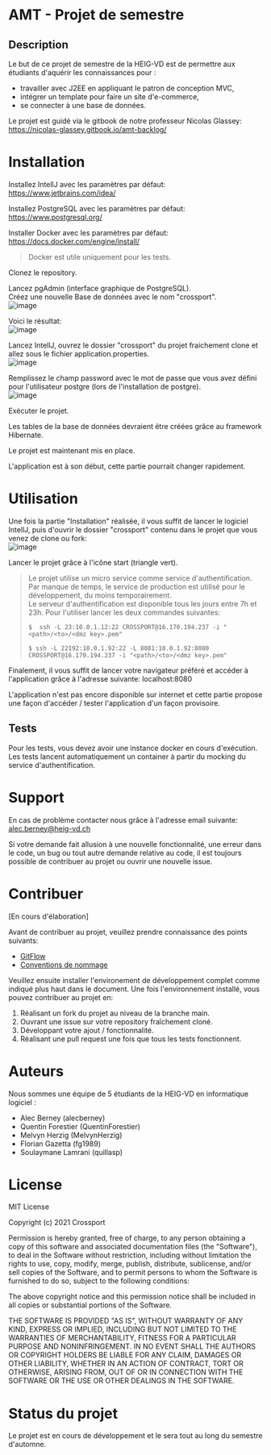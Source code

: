 # AMT - Projet de semestre

## Description

Le but de ce projet de semestre de la HEIG-VD est de permettre aux étudiants
d'aquérir les connaissances pour :

- travailler avec J2EE en appliquant le patron de conception MVC,
- intégrer un template pour faire un site d'e-commerce,
- se connecter à une base de données.

Le projet est guidé via le gitbook de notre professeur Nicolas Glassey:
https://nicolas-glassey.gitbook.io/amt-backlog/

# Installation

Installez IntellJ avec les paramètres par défaut:
https://www.jetbrains.com/idea/

Installez PostgreSQL avec les paramètres par défaut:
https://www.postgresql.org/

Installer Docker avec les paramètres par défaut:
https://docs.docker.com/engine/install/
> Docker est utile uniquement pour les tests.

Clonez le repository.

Lancez pgAdmin (interface graphique de PostgreSQL).<br/>
Créez une nouvelle Base de données avec le nom "crossport".<br/>
![image](https://user-images.githubusercontent.com/61196626/136580523-6dc9aebd-26fa-4706-9b22-603eda280234.png)

Voici le résultat:<br/>
![image](https://user-images.githubusercontent.com/61196626/136581154-1049602a-261b-496f-b4e7-4b10c45b0130.png)

Lancez IntellJ, ouvrez le dossier "crossport" du projet fraichement clone et allez sous le fichier application.properties.<br/>
![image](https://user-images.githubusercontent.com/61196626/136580863-9972b7d7-c1f6-42b4-af5d-eee507b1d311.png)

Remplissez le champ password avec le mot de passe que vous avez défini pour l'utilisateur postgre (lors de l'installation de postgre).<br/>
![image](https://user-images.githubusercontent.com/61196626/136581346-32020bd2-91b6-45fb-ad2b-3d1444851dcc.png)

Exécuter le projet.

Les tables de la base de données devraient être créées grâce au framework Hibernate.

Le projet est maintenant mis en place.

L'application est à son début, cette partie pourrait changer rapidement.

# Utilisation

Une fois la partie "Installation" réalisée, il vous suffit de lancer le logiciel IntellJ, puis d'ouvrir le dossier "crossport" contenu dans le projet que vous venez de clone ou fork:<br/>
![image](https://user-images.githubusercontent.com/61196626/137506386-579bbb42-76b1-4c77-b055-9d4a11b860fa.png)

Lancer le projet grâce à l'icône start (triangle vert).
> Le projet utilise un micro service comme service d'authentification. Par manque de temps, le service de production est utilisé pour le développement, du moins temporairement. \
> Le serveur d'authentification est disponible tous les jours entre 7h et 23h.
> Pour l'utiliser lancer les deux commandes suivantes:
> 
>`$  ssh -L 23:10.0.1.12:22 CROSSPORT@16.170.194.237 -i "<path>/<to>/<dmz key>.pem"` 
>
>`$ ssh -L 22192:10.0.1.92:22 -L 8081:10.0.1.92:8080  CROSSPORT@16.170.194.237 -i "<path>/<to>/<dmz key>.pem"`

Finalement, il vous suffit de lancer votre navigateur préféré et accéder à l'application grâce à l'adresse suivante:
localhost:8080

L'application n'est pas encore disponible sur internet et cette partie propose une façon d'accéder / tester l'application d'un façon provisoire.

## Tests
Pour les tests, vous devez avoir une instance docker en cours d'exécution. Les tests lancent automatiquement un container à partir du mocking du service d'authentification.

# Support

En cas de problème contacter nous grâce à l'adresse email suivante:
alec.berney@heig-vd.ch

Si votre demande fait allusion à une nouvelle fonctionnalité, une erreur dans le code, un bug ou tout autre demande relative au code, il est toujours possible de contribuer au projet ou ouvrir une nouvelle issue.

# Contribuer

[En cours d'élaboration]

Avant de contribuer au projet, veuillez prendre connaissance des points suivants:

* [GitFlow](https://github.com/Quillasp/AMT-Semester-Project/wiki/Workflow-git)
* [Conventions de nommage](https://github.com/Quillasp/AMT-Semester-Project/wiki/Conventions-de-nommage)

Veuillez ensuite installer l'environement de développement complet comme indiqué plus haut dans le document.
Une fois l'environnement installé, vous pouvez contribuer au projet en:

1. Réalisant un fork du projet au niveau de la branche main.
2. Ouvrant une issue sur votre repository fraîchement cloné.
3. Développant votre ajout / fonctionnalité.
4. Réalisant une pull request une fois que tous les tests fonctionnent.

# Auteurs

Nous sommes une équipe de 5 étudiants de la HEIG-VD en informatique logiciel :

- Alec Berney (alecberney)
- Quentin Forestier (QuentinForestier)
- Melvyn Herzig (MelvynHerzig)
- Florian Gazetta (fg1989)
- Soulaymane Lamrani (quillasp)

# License

MIT License

Copyright (c) 2021 Crossport

Permission is hereby granted, free of charge, to any person obtaining a copy
of this software and associated documentation files (the "Software"), to deal
in the Software without restriction, including without limitation the rights
to use, copy, modify, merge, publish, distribute, sublicense, and/or sell
copies of the Software, and to permit persons to whom the Software is
furnished to do so, subject to the following conditions:

The above copyright notice and this permission notice shall be included in all
copies or substantial portions of the Software.

THE SOFTWARE IS PROVIDED "AS IS", WITHOUT WARRANTY OF ANY KIND, EXPRESS OR
IMPLIED, INCLUDING BUT NOT LIMITED TO THE WARRANTIES OF MERCHANTABILITY,
FITNESS FOR A PARTICULAR PURPOSE AND NONINFRINGEMENT. IN NO EVENT SHALL THE
AUTHORS OR COPYRIGHT HOLDERS BE LIABLE FOR ANY CLAIM, DAMAGES OR OTHER
LIABILITY, WHETHER IN AN ACTION OF CONTRACT, TORT OR OTHERWISE, ARISING FROM,
OUT OF OR IN CONNECTION WITH THE SOFTWARE OR THE USE OR OTHER DEALINGS IN THE
SOFTWARE.

# Status du projet

Le projet est en cours de développement et le sera tout au long du semestre
d'automne.
